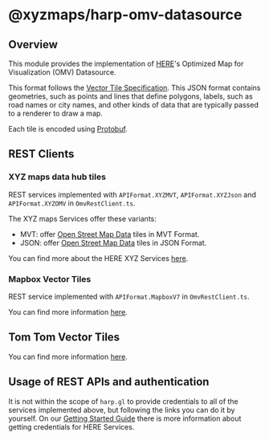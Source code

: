 # @xyzmaps/harp-omv-datasource

## Overview

This module provides the implementation of [HERE](https://www.here.com)'s
Optimized Map for Visualization (OMV) Datasource.

This format follows the [Vector Tile Specification](https://github.com/mapbox/vector-tile-spec/).
This JSON format contains geometries, such as points and lines that define polygons, labels,
such as road names or city names, and other kinds of data that are typically passed to a renderer to draw a map.

Each tile is encoded using [Protobuf](https://github.com/google/protobuf).

## REST Clients

### XYZ maps data hub tiles

REST services implemented with `APIFormat.XYZMVT`, `APIFormat.XYZJson` and `APIFormat.XYZOMV` in `OmvRestClient.ts`.

The XYZ maps Services offer these variants:

* MVT: offer [Open Street Map Data](https://www.openstreetmap.org) tiles in MVT Format.
* JSON: offer [Open Street Map Data](https://www.openstreetmap.org) tiles in JSON Format.

You can find more about the HERE XYZ Services [here](https://www.here.xyz/).

### Mapbox Vector Tiles

REST service implemented with `APIFormat.MapboxV7` in `OmvRestClient.ts`.

You can find more information [here](https://docs.mapbox.com/vector-tiles/reference/).

## Tom Tom Vector Tiles

You can find more information [here](https://developer.tomtom.com/maps-api/maps-api-documentation-vector/tile).

## Usage of REST APIs and authentication

It is not within the scope of `harp.gl` to provide credentials to all of the services implemented above, but following the links you can do it by yourself.
On our [Getting Started Guide](../../docs/GettingStartedGuide.md) there is more information about getting credentials for HERE Services.
